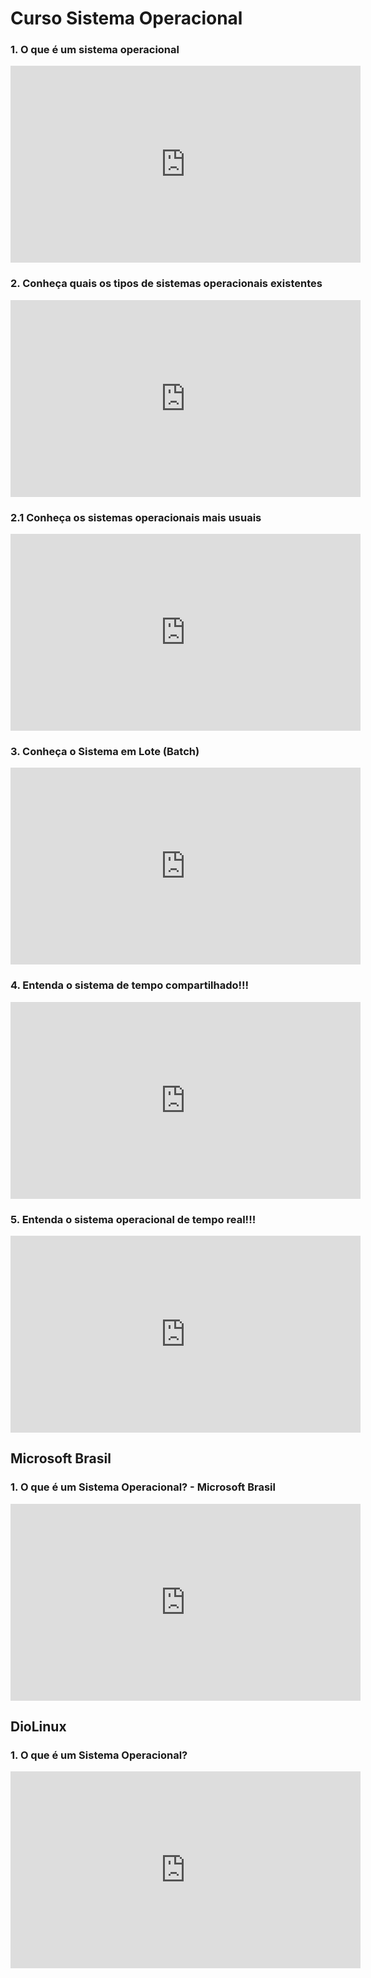 # Curso Sistema Operacional

### 1. O que é um sistema operacional 
<iframe allowfullscreen="allowfullscreen" 
        mozallowfullscreen="mozallowfullscreen"
        msallowfullscreen="msallowfullscreen" 
        oallowfullscreen="oallowfullscreen" 
        webkitallowfullscreen="webkitallowfullscreen" 
        width="560" height="315" 
        frameborder="0"
        allow="accelerometer; autoplay; clipboard-write; encrypted-media; gyroscope; picture-in-picture"
        src="https://www.youtube.com/embed/yjfB-asZVF4">
</iframe>

### 2. Conheça quais os tipos de sistemas operacionais existentes
<iframe allowfullscreen="allowfullscreen" 
        mozallowfullscreen="mozallowfullscreen"
        msallowfullscreen="msallowfullscreen" 
        oallowfullscreen="oallowfullscreen" 
        webkitallowfullscreen="webkitallowfullscreen" 
        width="560" height="315" 
        frameborder="0"
        allow="accelerometer; autoplay; clipboard-write; encrypted-media; gyroscope; picture-in-picture"
        src="https://www.youtube.com/embed/44P_feaO1EU-asZVF4">
</iframe>

### 2.1 Conheça os sistemas operacionais mais usuais
<iframe allowfullscreen="allowfullscreen" 
        mozallowfullscreen="mozallowfullscreen"
        msallowfullscreen="msallowfullscreen" 
        oallowfullscreen="oallowfullscreen" 
        webkitallowfullscreen="webkitallowfullscreen" 
        width="560" height="315" 
        frameborder="0"
        allow="accelerometer; autoplay; clipboard-write; encrypted-media; gyroscope; picture-in-picture"
        src="https://www.youtube.com/embed/iaOFmG3jHYQ">
</iframe>

### 3. Conheça o Sistema em Lote (Batch)
<iframe allowfullscreen="allowfullscreen" 
        mozallowfullscreen="mozallowfullscreen"
        msallowfullscreen="msallowfullscreen" 
        oallowfullscreen="oallowfullscreen" 
        webkitallowfullscreen="webkitallowfullscreen" 
        width="560" height="315" 
        frameborder="0"
        allow="accelerometer; autoplay; clipboard-write; encrypted-media; gyroscope; picture-in-picture"
        src="https://www.youtube.com/embed/ctY-bwG5Dzk">
</iframe>

### 4. Entenda o sistema de tempo compartilhado!!!
<iframe allowfullscreen="allowfullscreen" 
        mozallowfullscreen="mozallowfullscreen"
        msallowfullscreen="msallowfullscreen" 
        oallowfullscreen="oallowfullscreen" 
        webkitallowfullscreen="webkitallowfullscreen" 
        width="560" height="315" 
        frameborder="0"
        allow="accelerometer; autoplay; clipboard-write; encrypted-media; gyroscope; picture-in-picture"
        src="https://www.youtube.com/embed/m1Uss_b6TiI">
</iframe>

### 5. Entenda o sistema operacional de tempo real!!!
<iframe allowfullscreen="allowfullscreen" 
        mozallowfullscreen="mozallowfullscreen"
        msallowfullscreen="msallowfullscreen" 
        oallowfullscreen="oallowfullscreen" 
        webkitallowfullscreen="webkitallowfullscreen" 
        width="560" height="315" 
        frameborder="0"
        allow="accelerometer; autoplay; clipboard-write; encrypted-media; gyroscope; picture-in-picture"
        src="https://www.youtube.com/embed/C7EEqaNNfas">
</iframe>

## Microsoft Brasil

### 1. O que é um Sistema Operacional? - Microsoft Brasil
<iframe allowfullscreen="allowfullscreen" 
        mozallowfullscreen="mozallowfullscreen"
        msallowfullscreen="msallowfullscreen" 
        oallowfullscreen="oallowfullscreen" 
        webkitallowfullscreen="webkitallowfullscreen" 
        width="560" height="315" 
        frameborder="0"
        allow="accelerometer; autoplay; clipboard-write; encrypted-media; gyroscope; picture-in-picture"
        src="https://www.youtube.com/embed/WGNCsW1FAmY">
</iframe>

## DioLinux

### 1. O que é um Sistema Operacional?
<iframe allowfullscreen="allowfullscreen" 
        mozallowfullscreen="mozallowfullscreen"
        msallowfullscreen="msallowfullscreen" 
        oallowfullscreen="oallowfullscreen" 
        webkitallowfullscreen="webkitallowfullscreen" 
        width="560" height="315" 
        frameborder="0"
        allow="accelerometer; autoplay; clipboard-write; encrypted-media; gyroscope; picture-in-picture"
        src="https://www.youtube.com/embed/NTD8YkiCUPM">
</iframe>